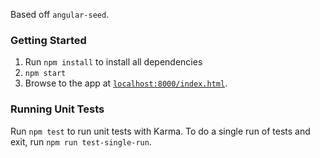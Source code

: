 Based off `angular-seed`.

### Getting Started
1. Run `npm install` to install all dependencies
2. `npm start`
3. Browse to the app at [`localhost:8000/index.html`](local-app-url).

### Running Unit Tests

Run `npm test` to run unit tests with Karma.
To do a single run of tests and exit, run `npm run test-single-run`.
